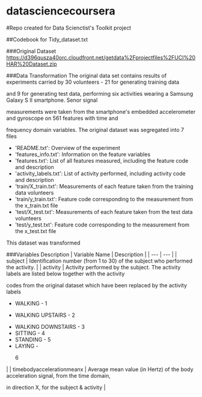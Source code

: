 datasciencecoursera
===================

#Repo created for Data Scienctist's Toolkit project

##Codebook for Tidy_dataset.txt

###Original Dataset
https://d396qusza40orc.cloudfront.net/getdata%2Fprojectfiles%2FUCI%20HAR%20Dataset.zip


###Data Transformation
The original data set contains results of experiments carried by 30 volunteers - 21 for generating training data 

and 9 for generating test data, performing six activities wearing a Samsung Galaxy S II smartphone. Senor signal 

measurements were taken from the smartphone's embedded accelerometer and gyroscope on 561 features with time and 

frequency domain variables. The original dataset was segregated into 7 files
- 'README.txt': Overview of the experiment
- 'features_info.txt': Information on the feature variables
- 'features.txt': List of all features measured, including the feature code and description
- 'activity_labels.txt': List of activity performed, including activity code and description
- 'train/X_train.txt': Measurements of each feature taken from the training data volunteers
- 'train/y_train.txt': Feature code corresponding to the measurement from the x_train.txt file
- 'test/X_test.txt': Measurements of each feature taken from the test data volunteers
- 'test/y_test.txt': Feature code corresponding to the measurement from the x_test.txt file

This dataset was transformed 

###Variables Description
| Variable Name | Description |
| --- | --- |
| subject | Identification number (from 1 to 30) of the subject who performed the activity. |
| activity | Activity performed by the subject. The activity labels are listed below together with the activity 

codes from the original dataset which have been replaced by the activity labels <ul><li> WALKING - 1</li><li> 

WALKING UPSTAIRS - 2</li><li> WALKING DOWNSTAIRS - 3</li><li> SITTING - 4</li><li> STANDING - 5</li><li> LAYING - 

6</li></ul>|
| timebodyaccelerationmeanx | Average mean value (in Hertz) of the body acceleration signal, from the time domain, 

in direction X, for the subject & activity |
